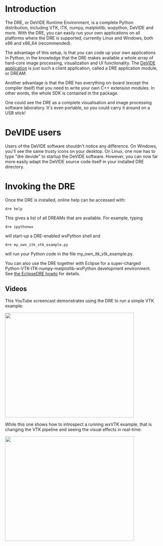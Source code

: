 # Introduction #

The DRE, or DeVIDE Runtime Environment, is a complete Python distribution, including VTK, ITK, numpy, matplotlib, wxpython, DeVIDE and more.  With the DRE, you can easily run your own applications on all platforms where the DRE is supported, currently Linux and Windows, both x86 and x86\_64 (recommended).

The advantage of this setup, is that you can code up your own applications in Python, in the knowledge that the DRE makes available a whole array of hard-core image processing, visualization and UI functionality.  The [DeVIDE application](http://visualisation.tudelft.nl/Projects/DeVIDE) is just such a client application, called a DRE application module, or DREAM.

Another advantage is that the DRE has everything on-board (except the compiler itself) that you need to write your own C++ extension modules.  In other words, the whole SDK is contained in the package.

One could see the DRE as a complete visualisation and image processing software laboratory.  It's even portable, so you could carry it around on a USB stick!

# DeVIDE users #

Users of the DeVIDE software shouldn't notice any difference.  On Windows, you'll see the same trusty icons on your desktop.  On Linux, one now has to type "dre devide" to startup the DeVIDE software.  However, you can now far more easily adapt the DeVIDE source code itself in your installed DRE directory.

# Invoking the DRE #

Once the DRE is installed, online help can be accessed with:
```
dre help
```

This gives a list of all DREAMs that are available.  For example, typing
```
dre ipythonwx
```
will start-up a DRE-enabled wxPython shell and
```
dre my_own_itk_vtk_example.py
```
will run your Python code in the file my\_own\_itk\_vtk\_example.py.

You can also use the DRE together with Eclipse for a super-charged Python-VTK-ITK-numpy-matplotlib-wxPython development environment. See [the EclipseDRE howto](EclipseDRE.md) for details.

## Videos ##

This YouTube screencast demonstrates using the DRE to run a simple VTK example:

<a href='http://www.youtube.com/watch?feature=player_embedded&v=xEbYw73y3pM' target='_blank'><img src='http://img.youtube.com/vi/xEbYw73y3pM/0.jpg' width='425' height=344 /></a>

While this one shows how to introspect a running wxVTK example, that is changing the VTK pipeline and seeing the visual effects in real-time:

<a href='http://www.youtube.com/watch?feature=player_embedded&v=7FwPw9qlsms' target='_blank'><img src='http://img.youtube.com/vi/7FwPw9qlsms/0.jpg' width='425' height=344 /></a>